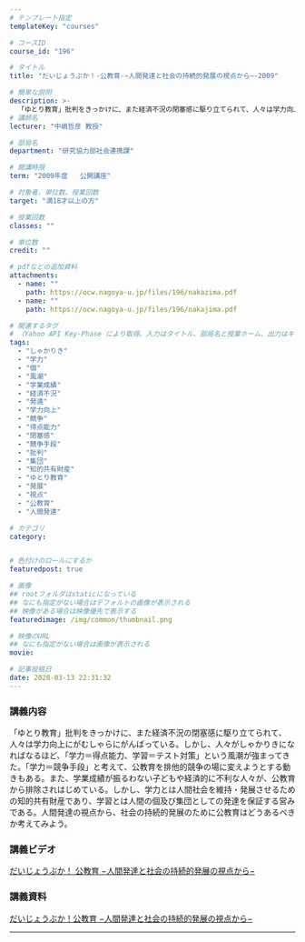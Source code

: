 ```yaml
---
# テンプレート指定
templateKey: "courses"

# コースID
course_id: "196"

# タイトル
title: "だいじょうぶか！-公教育-−人間発達と社会の持続的発展の視点から−-2009"

# 簡単な説明
description: >-
  「ゆとり教育」批判をきっかけに、また経済不況の閉塞感に駆り立てられて、人々は学力向上にがむしゃらにがんばっている。しかし、人々がしゃかりきになればなるほど、「学力＝得点能力、学習＝テスト対策」という風潮が強まってきた。「学力＝競争手段」と考えて、公教育を排他的競争の場に変えようとする動きもある。また、学業成績が振るわない子どもや経済的に不利な人々が、公教育から排除されはじめている。しかし、学力とは ....
# 講師名
lecturer: "中嶋哲彦 教授"

# 部局名
department: "研究協力部社会連携課"

# 開講時限
term: "2009年度	公開講座"

# 対象者、単位数、授業回数
target: "満18才以上の方"

# 授業回数
classes: ""

# 単位数
credit: ""

# pdfなどの追加資料
attachments:
  - name: "" 
    path: https://ocw.nagoya-u.jp/files/196/nakazima.pdf
  - name: "" 
    path: https://ocw.nagoya-u.jp/files/196/nakajima.pdf

# 関連するタグ
# （Yahoo API Key-Phase により取得。入力はタイトル、部局名と授業ホーム、出力はキーフレーズ（tags））
tags:
  - "しゃかりき"
  - "学力"
  - "個"
  - "風潮"
  - "学業成績"
  - "経済不況"
  - "発達"
  - "学力向上"
  - "競争"
  - "得点能力"
  - "閉塞感"
  - "競争手段"
  - "批判"
  - "集団"
  - "知的共有財産"
  - "ゆとり教育"
  - "発展"
  - "視点"
  - "公教育"
  - "人間発達"

# カテゴリ
category:


# 色付けのロールにするか
featuredpost: true

# 画像
## rootフォルダはstaticになっている
## なにも指定がない場合はデフォルトの画像が表示される
## 映像がある場合は映像優先で表示する
featuredimage: /img/common/thumbnail.png

# 映像のURL
## なにも指定がない場合は画像が表示される
movie: 

# 記事投稿日
date: 2020-03-13 22:31:32
---
```


### 講義内容

「ゆとり教育」批判をきっかけに、また経済不況の閉塞感に駆り立てられて、人々は学力向上にがむしゃらにがんばっている。しかし、人々がしゃかりきになればなるほど、「学力＝得点能力、学習＝テスト対策」という風潮が強まってきた。「学力＝競争手段」と考えて、公教育を排他的競争の場に変えようとする動きもある。また、学業成績が振るわない子どもや経済的に不利な人々が、公教育から排除されはじめている。しかし、学力とは人間社会を維持・発展させるための知的共有財産であり、学習とは人間の個及び集団としての発達を保証する営みである。人間発達の視点から、社会の持続的発展のために公教育はどうあるべきか考えてみよう。














### 講義ビデオ

[だいじょうぶか！ 公教育 −人間発達と社会の持続的発展の視点から−](https://nuvideo.media.nagoya-u.ac.jp/embed/f8a890682f6e50681063a7fe8ca83a082bbe38c1)

### 講義資料

[だいじょうぶか！公教育 −人間発達と社会の持続的発展の視点から−](https://ocw.nagoya-u.jp/files/196/nakajima.pdf) 










-----
